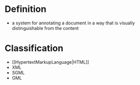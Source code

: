 # Definition
- a system for annotating a document in a way that is visually distinguishable from the content
# Classification
- [[HypertextMarkupLanguage|HTML]]
- XML
- SGML
- GML